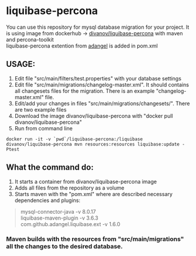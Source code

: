 # liquibase-percona
You can use this repository for mysql database migration for your project.
It is using image from dockerhub -> [divanov/liquibase-percona](https://hub.docker.com/r/divanov/liquibase-percona "dockerhub")   with maven and percona-toolkit  
liquibase-percona extention from [adangel](https://github.com/adangel/liquibase-percona "github") is added in pom.xml
## USAGE:
1. Edit file "src/main/filters/test.properties" with your database settings
2. Edit file "src/main/migrations/changelog-master.xml". It should contains all changesets files for the migration.
There is an example "changelog-master.xml" file.
3. Edit/add your changes in files "src/main/migrations/changesets/". There are two example files
2. Download the image divanov/liquibase-percona with "docker pull divanov/liquibase-percona"
3. Run from command line
```
docker run -it -v `pwd`/liquibase-percona:/liquibase divanov/liquibase-percona mvn resources:resources liquibase:update -Ptest
```

## What the command do:
1. It starts a container from divanov/liquibase-percona image
2. Adds all files from the repository as a volume
3. Starts maven with the "pom.xml" where are described necessary dependencies and plugins:

>mysql-connector-java -v 8.0.17  
>liquibase-maven-plugin -v 3.6.3  
>com.github.adangel.liquibase.ext -v 1.6.0  

### Maven builds with the resources from "src/main/migrations" all the changes to the desired database.
